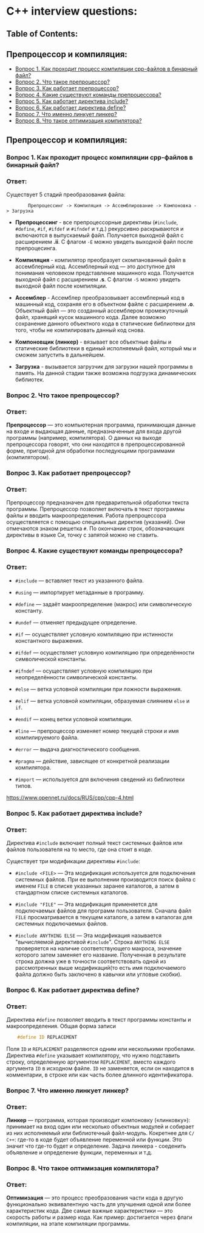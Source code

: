 # C++ interview questions:

## Table of Contents:

## Препроцессор и компиляция:
- [Вопрос 1. Как проходит процесс компиляции срр-файлов в бинарный файл?](#вопрос-1-как-проходит-процесс-компиляции-срр-файлов-в-бинарный-файл)
- [Вопрос 2. Что такое препроцессор?](#вопрос-2-что-такое-препроцессор)
- [Вопрос 3. Как работает препроцессор?](#вопрос-3-как-работает-препроцессор)
- [Вопрос 4. Какие существуют команды препроцессора?](#вопрос-4-какие-существуют-команды-препроцессора)
- [Вопрос 5. Как работает директива include?](#вопрос-5-как-работает-директива-include)
- [Вопрос 6. Как работает директива define?](#вопрос-6-как-работает-директива-define)
- [Вопрос 7. Что именно линкует линкер?](#вопрос-7-что-именно-линкует-линкер)
- [Вопрос 8. Что такое оптимизация компилятора?](#вопрос-8-что-такое-оптимизация-компилятора)

## Препроцессор и компиляция:

### Вопрос 1. Как проходит процесс компиляции срр-файлов в бинарный файл?
### Ответ:

Существует 5 стадий преобразования файла:

```
        Препроцессинг -> Компиляция -> Ассемблирование -> Компоновка -> Загрузка
```

-   **Препроцессинг** - все препроцессорные директивы (```#include```, ```#define```, ```#if```,
    ```#ifdef``` и ```#ifndef``` и т.д.) рекурсивно раскрываются и включаются в выпускаемый файл.
    Получается выходной файл с расширением **.ii**. С флагом ```-Е``` можно увидеть выходной файл
    после препроцесинга.

-   **Компиляция** - компилятор преобразует скомпанованный файл в ассемблерный код. Ассемблерный код
    — это доступное для понимания человеком представление машинного кода. Получается выходной файл с
    расширением **.s**. С флагом ```-S``` можно увидеть выходной файл после компиляции.

-   **Ассемблер** - Ассемблер преобразовывает ассемблерный код в машинный код, сохраняя его в объектном
    файле с расширением **.o**. Объектный файл — это созданный ассемблером промежуточный файл, хранящий
    кусок машинного кода. Далее возможно сохранение данного объектного кода в статические библиотеки для
    того, чтобы не компилировать данный код снова.

-   **Компоновщик (линкер)** - вязывает все объектные файлы и статические библиотеки в единый исполняемый
    файл, который мы и сможем запустить в дальнейшем.

-   **Загрузка** - вызывается загрузчик для загрузки нашей программы в память. На данной стадии также
    возможна подгрузка динамических библиотек.

### Вопрос 2. Что такое препроцессор?
### Ответ:

**Препроцессор** — это компьютерная программа, принимающая данные на входе и выдающая данные,
предназначенные для входа другой программы (например, компилятора). О данных на выходе препроцессора
говорят, что они находятся в препроцессированной форме, пригодной для обработки последующими программами
(компилятором).

### Вопрос 3. Как работает препроцессор?
### Ответ:

Препроцессор предназначен для предварительной обработки текста программы. Препроцессор позволяет включать в
текст программы файлы и вводить макроопределения. Работа препроцессора осуществляется с помощью специальных
директив (указаний). Они отмечаются знаком решетка ```#```. По окончании строк, обозначающих директивы в
языке Си, точку с запятой можно не ставить.

### Вопрос 4. Какие существуют команды препроцессора?
### Ответ:

-   ```#include``` — вставляет текст из указанного файла.

-   ```#using``` — импортирует метаданные в программу.

-   ```#define``` — задаёт макроопределение (макрос) или символическую константу.

-   ```#undef``` — отменяет предыдущее определение.

-   ```#if``` — осуществляет условную компиляцию при истинности константного выражения.

-   ```#ifdef``` — осуществляет условную компиляцию при определённости символической константы.

-   ```#ifndef``` — осуществляет условную компиляцию при неопределённости символической константы.

-   ```#else``` — ветка условной компиляции при ложности выражения.

-   ```#elif``` — ветка условной компиляции, образуемая слиянием ```else``` и ```if```.

-   ```#endif``` — конец ветки условной компиляции.

-   ```#line``` — препроцессор изменяет номер текущей строки и имя компилируемого файла.

-   ```#error``` — выдача диагностического сообщения.

-   ```#pragma``` — действие, зависящее от конкретной реализации компилятора.

-   ```#import``` — используется для включения сведений из библиотеки типов.

https://www.opennet.ru/docs/RUS/cpp/cpp-4.html

### Вопрос 5. Как работает директива include?
### Ответ:

Директива ```#include``` включает полный текст системных файлов или файлов пользователя на то место, где
она стоит в коде.

Существует три модификации директивы ```#include```:

-   ```#include <FILE>``` — Эта модификация используется для подключения системных файлов. При ее
    выполнении производится поиск файла с именем ```FILE``` в списке указанных заранее каталогов,
    а затем в стандартном списке системных каталогов.

-   ```#include "FILE"``` — Эта модификация применяется для подключаемых файлов для программ пользователя.
    Сначала файл ```FILE``` просматривается в текущем каталоге, а затем в каталогах для системных
    подключаемых файлов.

-   ```#include ANYTHING ELSE``` — Эта модификация называется "вычисляемой директивой ```#include```".
    Строка ```ANYTHING ELSE``` проверяется на наличие соответствующего макроса, значение которого затем
    заменяет его название. Полученная в результате строка должна уже в точности соответствовать одной из
    рассмотренных выше модификаций(то есть имя подключаемого файла должно быть заключено в кавычки или
    угловые скобки).

### Вопрос 6. Как работает директива define?
### Ответ:

Директива ```#define``` позволяет вводить в текст программы константы и макроопределения.
Общая форма записи

```cpp
    #define ID REPLACEMENT
```

Поля ```ID``` и ```REPLACEMENT``` разделяются одним или несколькими пробелами.
Директива ```#define``` указывает компилятору, что нужно подставить строку, определенную аргументом
```REPLACEMENT```, вместо каждого аргумента ```ID``` в исходном файле. ```ID``` не заменяется, если он
находится в комментарии, в строке или как часть более длинного идентификатора.


### Вопрос 7. Что именно линкует линкер?
### Ответ:

**Линкер** — программа, которая производит компоновку («линковку»): принимает на вход один или
несколько объектных модулей и собирает из них исполняемый или библиотечный файл-модуль.
Кокретнее для ```С/С++```: где-то в коде будет объявление переменной или функции. Это значит
что где-то будет и определение. Задача линкера - соеденить объявление и определение функции,
переменных и т.д.

### Вопрос 8. Что такое оптимизация компилятора?
### Ответ:

**Оптимизация** — это процесс преобразования части кода в другую функционально эквивалентную часть для
улучшения одной или более характеристик кода. Две самые важные характеристики — это скорость работы и размер
кода. Как пример: достигается через флаги компиляции, на этапе компиляции программы.

